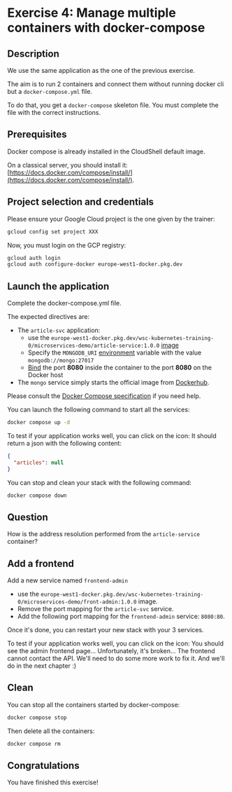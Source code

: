 # Exercise 4: Manage multiple containers with docker-compose

<walkthrough-tutorial-duration duration="20.0"></walkthrough-tutorial-duration>

## Description

We use the same application as the one of the previous exercise.

The aim is to run 2 containers and connect them without running docker cli but a `docker-compose.yml` file.

To do that, you get a `docker-compose` skeleton file. You must complete the file with the correct instructions.

## Prerequisites

Docker compose is already installed in the CloudShell default image.

On a classical server, you should install it: [https://docs.docker.com/compose/install/](https://docs.docker.com/compose/install/).

## Project selection and credentials

Please ensure your Google Cloud project is the one given by the trainer:

```sh
gcloud config set project XXX 
```

Now, you must login on the GCP registry:

```sh
gcloud auth login
gcloud auth configure-docker europe-west1-docker.pkg.dev
```


## Launch the application

Complete the <walkthrough-editor-open-file filePath="docker-compose.yml">docker-compose.yml</walkthrough-editor-open-file> file.

The expected directives are:
* The `article-svc` application:
  * use the `europe-west1-docker.pkg.dev/wsc-kubernetes-training-0/microservices-demo/article-service:1.0.0` [image](https://github.com/compose-spec/compose-spec/blob/master/spec.md#image) 
  * Specify the `MONGODB_URI` [environment](https://github.com/compose-spec/compose-spec/blob/master/spec.md#environment) variable with the value `mongodb://mongo:27017`
  * [Bind](https://github.com/compose-spec/compose-spec/blob/master/spec.md#ports) the port **8080** inside the container to the port **8080** on the Docker host
* The `mongo` service simply starts the official image from [Dockerhub](https://hub.docker.com/).

Please consult the [Docker Compose specification](https://github.com/compose-spec/compose-spec/blob/master/spec.md) if you need help.

You can launch the following command to start all the services:

```sh
docker compose up -d
```

To test if your application works well, you can click on the <walkthrough-web-preview-icon></walkthrough-web-preview-icon> 
icon: It should return a json with the following content: 

```json
{
  "articles": null
}
```

You can stop and clean your stack with the following command:

```sh
docker compose down
```

## Question

How is the address resolution performed from the `article-service` container?

## Add a frontend

Add a new service named `frontend-admin`
- use the `europe-west1-docker.pkg.dev/wsc-kubernetes-training-0/microservices-demo/front-admin:1.0.0` image. 
- Remove the port mapping for the `article-svc` service.
- Add the following port mapping for the `frontend-admin` service: `8080:80`.

Once it's done, you can restart your new stack with your 3 services.

To test if your application works well, you can click on the <walkthrough-web-preview-icon></walkthrough-web-preview-icon>
icon: You should see the admin frontend page... Unfortunately, it's broken... The frontend cannot contact the API.
We'll need to do some more work to fix it. And we'll do in the next chapter :)

## Clean

You can stop all the containers started by docker-compose:

```sh
docker compose stop
```

Then delete all the containers:

```sh
docker compose rm
```

## Congratulations

You have finished this exercise!

<walkthrough-conclusion-trophy></walkthrough-conclusion-trophy>
